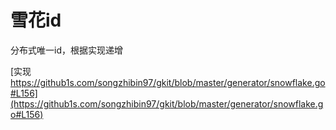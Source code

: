 # 雪花id

分布式唯一id，根据实现递增


[实现 https://github1s.com/songzhibin97/gkit/blob/master/generator/snowflake.go#L156](https://github1s.com/songzhibin97/gkit/blob/master/generator/snowflake.go#L156)